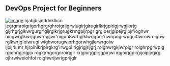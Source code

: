## DevOps Project for Beginners   

[![Image](https://github.com/yankils/Simple-DevOps-Project/blob/master/Devops_course.PNG "DevOps Project - CI/CD with Jenkins Ansible Docker Kubernetes ")](https://www.udemy.com/course/valaxy-devops/?referralCode=8147A5CF4C8C7D9E253F)
njabjbsjnddnklkcn
jegrgmroigrigorhgrgrghroigrijgrwiugirjgirugirlkrjgpirigjrwgjiprjg
gljrhgrjglkwrgurgr'gijrglkrjgrugkrmgpijrpgr'grgiperjgipejrgipjr'ioghwr
oiugwrglkwrjguwrogijwr'oiguo8wrhglklwrjgpoi'uwripogrwpgui0wrnwroiguwrglkwrjg'oiwrugi wighworugwiprhgorwhgjlerwrgoiw
ljpijrk;mr;hjrpihlkrjpirgkrg'irwgpi rigjrigjrijgrj roighwrgkjwrpigr roighrpgrwpig rgiohrigjrigjip
rogkjrhgorgnroirjgir krjgiorjgpirjgpirjwi irjgoirjgpirgijoipijrgirg ojhrwiweiohfoi roighwrijwrigprijglr 
